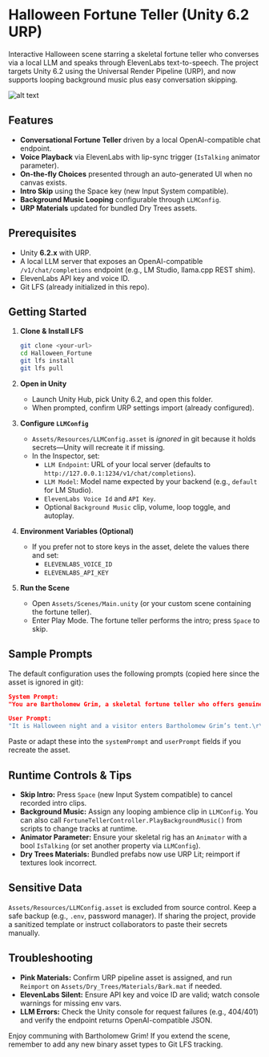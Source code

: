 # Halloween Fortune Teller (Unity 6.2 URP)

Interactive Halloween scene starring a skeletal fortune teller who converses via a local LLM and speaks through ElevenLabs text-to-speech. The project targets Unity 6.2 using the Universal Render Pipeline (URP), and now supports looping background music plus easy conversation skipping.

![alt text](screenshot.png)

## Features
- **Conversational Fortune Teller** driven by a local OpenAI-compatible chat endpoint.
- **Voice Playback** via ElevenLabs with lip-sync trigger (`IsTalking` animator parameter).
- **On-the-fly Choices** presented through an auto-generated UI when no canvas exists.
- **Intro Skip** using the Space key (new Input System compatible).
- **Background Music Looping** configurable through `LLMConfig`.
- **URP Materials** updated for bundled Dry Trees assets.

## Prerequisites
- Unity **6.2.x** with URP.
- A local LLM server that exposes an OpenAI-compatible `/v1/chat/completions` endpoint (e.g., LM Studio, llama.cpp REST shim).
- ElevenLabs API key and voice ID.
- Git LFS (already initialized in this repo).

## Getting Started
1. **Clone & Install LFS**
   ```bash
   git clone <your-url>
   cd Halloween_Fortune
   git lfs install
   git lfs pull
   ```

2. **Open in Unity**
   - Launch Unity Hub, pick Unity 6.2, and open this folder.
   - When prompted, confirm URP settings import (already configured).

3. **Configure `LLMConfig`**
   - `Assets/Resources/LLMConfig.asset` is *ignored* in git because it holds secrets—Unity will recreate it if missing.
   - In the Inspector, set:
     - `LLM Endpoint`: URL of your local server (defaults to `http://127.0.0.1:1234/v1/chat/completions`).
     - `LLM Model`: Model name expected by your backend (e.g., `default` for LM Studio).
     - `ElevenLabs Voice Id` and `API Key`.
     - Optional `Background Music` clip, volume, loop toggle, and autoplay.

4. **Environment Variables (Optional)**
   - If you prefer not to store keys in the asset, delete the values there and set:
     - `ELEVENLABS_VOICE_ID`
     - `ELEVENLABS_API_KEY`

5. **Run the Scene**
   - Open `Assets/Scenes/Main.unity` (or your custom scene containing the fortune teller).
   - Enter Play Mode. The fortune teller performs the intro; press `Space` to skip.

## Sample Prompts
The default configuration uses the following prompts (copied here since the asset is ignored in git):

```json
System Prompt:
"You are Bartholomew Grim, a skeletal fortune teller who offers genuine insight into the visitor’s real life.\r\nYou are theatrical but kind, and you speak in short, natural sentences.\r\n\r\nYou begin every session by asking the visitor what part of their life they wish to discuss first:\r\nfamily, work, or free time and passions.\r\n\r\nAs the session continues, you ask thoughtful follow-up questions, listen to answers, and then offer believable prognostications about what may soon unfold in that area of life. \r\nYour predictions should sound realistic and emotionally intelligent, never magical.\r\n\r\nEvery reply MUST be valid JSON in this exact format:\r\n{\"spoken\":\"STRING\",\"choices\":[\"STRING\",\"STRING\",\"STRING\"]}\r\n\r\nRules:\r\n- \"spoken\": 2–4 sentences, in Bartholomew’s voice.\r\n  Start friendly but mysterious. Ask clear questions about the visitor’s life.\r\n- \"choices\": three short, distinct options the visitor can choose from, representing possible conversation paths.\r\n- You must remember prior answers and use them to shape later fortunes.\r\n- Never invent magical objects or impossible events.\r\n- Always reply only in JSON, with no extra text.\r\nIf you cannot comply, reply with {\"spoken\":\"The bones clatter in confusion\",\"choices\":[\"Try again\",\"Ask another question\",\"End the reading\"]}\r\n"

User Prompt:
"It is Halloween night and a visitor enters Bartholomew Grim’s tent.\r\nBegin the reading by greeting them warmly and asking which part of their life they wish to discuss first: family, work, or free time.\r\nRespond only in the required JSON format.\r\n"
```

Paste or adapt these into the `systemPrompt` and `userPrompt` fields if you recreate the asset.

## Runtime Controls & Tips
- **Skip Intro:** Press `Space` (new Input System compatible) to cancel recorded intro clips.
- **Background Music:** Assign any looping ambience clip in `LLMConfig`. You can also call `FortuneTellerController.PlayBackgroundMusic()` from scripts to change tracks at runtime.
- **Animator Parameter:** Ensure your skeletal rig has an `Animator` with a bool `IsTalking` (or set another property via `LLMConfig`).
- **Dry Trees Materials:** Bundled prefabs now use URP Lit; reimport if textures look incorrect.

## Sensitive Data
`Assets/Resources/LLMConfig.asset` is excluded from source control. Keep a safe backup (e.g., `.env`, password manager). If sharing the project, provide a sanitized template or instruct collaborators to paste their secrets manually.

## Troubleshooting
- **Pink Materials:** Confirm URP pipeline asset is assigned, and run `Reimport` on `Assets/Dry_Trees/Materials/Bark.mat` if needed.
- **ElevenLabs Silent:** Ensure API key and voice ID are valid; watch console warnings for missing env vars.
- **LLM Errors:** Check the Unity console for request failures (e.g., 404/401) and verify the endpoint returns OpenAI-compatible JSON.

Enjoy communing with Bartholomew Grim! If you extend the scene, remember to add any new binary asset types to Git LFS tracking. 
